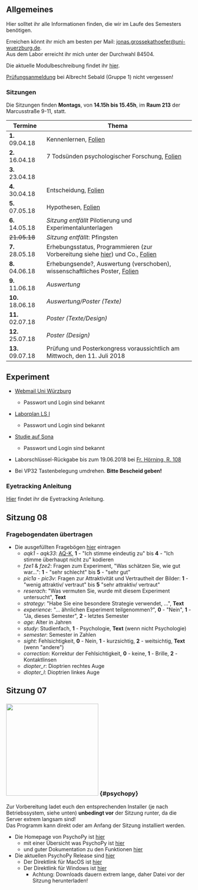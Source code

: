 ## Allgemeines

Hier solltet ihr alle Informationen finden, die wir im Laufe des Semesters benötigen.

Erreichen könnt ihr mich am besten per Mail: [jonas.grossekathoefer@uni-wuerzburg.de](mailto:jonas.grossekathoefer@uni-wuerzburg.de).  
Aus dem Labor erreicht ihr mich unter der Durchwahl 84504.

Die aktuelle Modulbeschreibung findet ihr [hier](https://www2.uni-wuerzburg.de/mhb/MB-de-06-PSY-EFM-152-m01.pdf).

[Prüfungsanmeldung](https://www-sbhome1.zv.uni-wuerzburg.de/qisserver/rds?state=verpublish&status=init&vmfile=no&publishid=191119&moduleCall=webInfo&publishConfFile=webInfo&publishSubDir=veranstaltung) bei Albrecht Sebald (Gruppe 1) nicht vergessen!


### Sitzungen
Die Sitzungen finden **Montags**, von **14.15h bis 15.45h**, im **Raum 213** der Marcusstraße 9-11, statt.

|Termine                |Thema                                                        |
|-----------------------|-------------------------------------------------------------|
| **1.** 09.04.18       |Kennenlernen, [Folien](/ss18_empra08/slides/sitzung01.html)|
| **2.** 16.04.18       |7 Todsünden psychologischer Forschung, [Folien](/ss18_empra08/slides/sitzung02.html)|
| **3.** 23.04.18       || 	
| **4.** 30.04.18       |Entscheidung, [Folien](/ss18_empra08/slides/sitzung04.html)|
| **5.** 07.05.18       |Hypothesen, [Folien](/ss18_empra08/slides/sitzung05.html)|
| **6.** 14.05.18       |*Sitzung entfällt* Pilotierung und Experimentalunterlagen|
| ~~21.05.18~~          |*Sitzung entfällt*: Pfingsten|
| **7.** 28.05.18       |Erhebungsstatus, Programmieren (zur Vorbereitung siehe [hier](#psychopy)) und Co., [Folien](/ss18_empra08/slides/sitzung07_psychopy.html)|
| **8.** 04.06.18       |Erhebungsende?, Auswertung (verschoben), wissenschaftliches Poster, [Folien](/ss18_empra08/slides/sitzung08_poster.html)|
| **9.** 11.06.18       |*Auswertung*|
|**10.** 18.06.18       |*Auswertung/Poster (Texte)*|
|**11.** 02.07.18       |*Poster (Texte/Design)*|
|**12.** 25.07.18       |*Poster (Design)*|
|**13.** 09.07.18       |	Prüfung und Posterkongress voraussichtlich am Mittwoch, den 11. Juli 2018|

## Experiment
-   [Webmail Uni Würzburg](https://webmail.uni-wuerzburg.de/login.php)
    -   Passwort und Login sind bekannt

-   [Laborplan LS I](http://www.psychologie.uni-wuerzburg.de/psy1/laborbelegung_klinische/web/week.php?year=2018&month=5&day=25&area=3&room=45)
    -   Passwort und Login sind bekannt

-   [Studie auf Sona](https://psywue.sona-systems.com/exp_info.aspx?experiment_id=1067)
    -   Passwort und Login sind bekannt
    
-   Laborschlüssel-Rückgabe bis zum 19.06.2018 bei [Fr. Hörning, R. 108](http://www.i1.psychologie.uni-wuerzburg.de/klin/personen/hoerning-barbara/)

-   Bei VP32 Tastenbelegung umdrehen. **Bitte Bescheid geben!**

### Eyetracking Anleitung
[Hier](/material/instruction/anleitung_et.html) findet ihr die Eyetracking Anleitung.

## Sitzung 08

### Fragebogendaten übertragen
-   Die ausgefüllten Fragebögen [hier](/material/fb-ratings.csv) eintragen
    -   *aqk1* - *aqk33*: [AQ-K](https://econtent.hogrefe.com/doi/full/10.1026/1616-3443.36.4.280), **1** - "Ich stimme eindeutig zu" bis **4** - "Ich stimme überhaupt nicht zu" kodieren
    -   *fze1* & *fze2*: Fragen zum Experiment, "Was schätzen Sie, wie gut war...": **1** - "sehr schlecht" bis **5** - "sehr gut"
    -   *pic1a* - *pic3v*: Fragen zur Attraktivität und Vertrautheit der Bilder: **1** - "wenig attraktiv/ vertraut" bis **5** "sehr attraktiv/ vertraut"
    -   *reserach*: "Was vermuten Sie, wurde mit diesem Experiment untersucht", **Text**
    -   *strategy*: "Habe Sie eine besondere Strategie verwendet, ...", **Text**
    -   *experience*: "... ähnlichen Experiment teilgenommen?", **0** - "Nein", **1** - "Ja, dieses Semester", **2** - letztes Semester
    -   *age*: Alter in Jahren
    -   *study*: Studienfach, **1** - Psychologie, **Text** (wenn nicht Psychologie)
    -   *semester*: Semester in Zahlen
    -   *sight*: Fehlsichtigkeit, **0** - Nein, **1** - kurzsichtig, **2** - weitsichtig, **Text** (wenn "andere")
    -   *correction*: Korrektur der Fehlsichtigkeit, **0** - keine, **1** - Brille, **2** - Kontaktlinsen
    -   *diopter_r*: Dioptrien rechtes Auge
    -   *diopter_l*: Dioptrien linkes Auge

## Sitzung 07

### <img src="http://www.psychopy.org/_static/psychopyDocBanner2.gif" width="250"> {#psychopy}
Zur Vorbereitung ladet euch den entsprechenden Installer (je nach Betriebssystem, siehe unten) **unbedingt vor** der Sitzung runter, da die Server extrem langsam sind!  
Das Programm kann direkt oder am Anfang der Sitzung installiert werden.
-   Die Homepage von PsychoPy ist [hier](http://psychopy.org/) 
    -   mit einer Übersicht was PsychoPy ist [hier](http://psychopy.org/about/overview.html)
    -   und guter Dokumentation zu den Funktionen [hier](http://psychopy.org/api/api.html#api)
-   Die aktuellen PsychoPy Release sind [hier](https://github.com/psychopy/psychopy/releases)
    -   Der Direktlink für MacOS ist [hier](https://github.com/psychopy/psychopy/releases/download/1.90.2/StandalonePsychoPy2-1.90.2-MacOS.dmg)
    -   Der Direktlink für Windows ist [hier](https://github.com/psychopy/psychopy/releases/download/1.90.2/StandalonePsychoPy2-1.90.2-win32.exe)
        -   Achtung: Downloads dauern extrem lange, daher Datei vor der Sitzung herunterladen!
